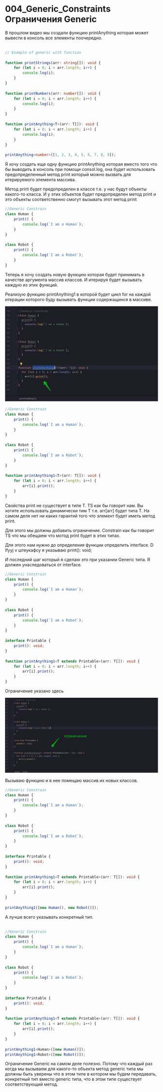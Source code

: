 # 004_Generic_Constraints Ограничения Generic

В прошлом видео мы создали функцию printAnything которая может вывести в консоль все элементы поочередно.

```ts

// Example of generic with function

function printStrings(arr: string[]): void {
    for (let i = 0; i < arr.length; i++) {
        console.log(i);
    }
}

function printNumbers(arr: number[]): void {
    for (let i = 0; i < arr.length; i++) {
        console.log(i);
    }
}

function printAnything<T>(arr: T[]): void {
    for (let i = 0; i < arr.length; i++) {
        console.log(i);
    }
}

printAnything<number>([1, 2, 3, 4, 5, 6, 7, 8, 9]);
```

Я хочу создать еще одну функцию printAnything которая вместо того что бы выводить в консоль при помощи consol.log, она
будет использовать предопределенный метод print который можно вызвать для итерируемого элемента массива.

Метод print будет предопределен в классе т.е. у нас будут объекты какого-то класса. И у этих объектов будет
предопределен метод print и это объекты соответственно смогут вызывать этот метод print

```ts
//Generic Constrain
class Human {
    print() {
        console.log(`I am a Human`);
    }
}

class Robot {
    print() {
        console.log(`I am a Robot`);
    }
}
```

Теперь я хочу создать новую функцию которая будет принимать в качестве аргумента массив классов. И итерируя будет
вызывать каждую из этих функций.

Реализую функцию printAnything1 в которой будет цикл for на каждой итерации которого буду вызывать функции содержащинся
в массиве.

![](img/001.jpg)

```ts
//Generic Constrain
class Human {
    print() {
        console.log(`I am a Human`);
    }
}

class Robot {
    print() {
        console.log(`I am a Robot`);
    }
}

function printAnything1<T>(arr: T[]): void {
    for (let i = 0; i < arr.length; i++) {
        arr[i].print();
    }
}
```

Свойства print не существует в типе T. TS как бы говорит нам. Вы хотите использовать динамически тим T т.е. arr[arr]
будет типа T. На самом деле нет ни каких гарантий того что элемент будет иметь метод print.

Для этого мы должны добавить ограничение. Constrain как бы говорит TS что мы обещаем что мотод print будет в этих типах.

Для этого нам нужно до определения функции определить interface. D lfyyj v штеукафсу я указываю print(): void;

И последний шаг который я сделаю это при указании Generic типа. Я должен унаследоваться от interface.

```ts
//Generic Constrain
class Human {
    print() {
        console.log(`I am a Human`);
    }
}

class Robot {
    print() {
        console.log(`I am a Robot`);
    }
}

interface Printable {
    print(): void;
}

function printAnything1<T extends Printable>(arr: T[]): void {
    for (let i = 0; i < arr.length; i++) {
        arr[i].print();
    }
}
```

Ограничение указано здесь

![](img/002.jpg)

Вызываю функцию и в нее помещаю массив их новых классов.

```ts
//Generic Constrain
class Human {
    print() {
        console.log(`I am a Human`);
    }
}

class Robot {
    print() {
        console.log(`I am a Robot`);
    }
}

interface Printable {
    print(): void;
}

function printAnything1<T extends Printable>(arr: T[]): void {
    for (let i = 0; i < arr.length; i++) {
        arr[i].print();
    }
}

printAnything1([new Human(), new Robot()]);
```

А лучше всего указывать конкретный тип.

```ts

//Generic Constrain
class Human {
    print() {
        console.log(`I am a Human`);
    }
}

class Robot {
    print() {
        console.log(`I am a Robot`);
    }
}

interface Printable {
    print(): void;
}

function printAnything1<T extends Printable>(arr: T[]): void {
    for (let i = 0; i < arr.length; i++) {
        arr[i].print();
    }
}

printAnything1<Human>([new Human()]);
printAnything1<Robot>([new Robot()]);
```

Ограничение Generic на самом деле полезно. Потому что каждый раз когда мы вызываем для какого-то объекта метод generic
типа мы должны быть уверены что в этом типе в котором мы будем передавать, конкретный тип вместо generic типа, что в
этом типе существует соответствующий метод.
